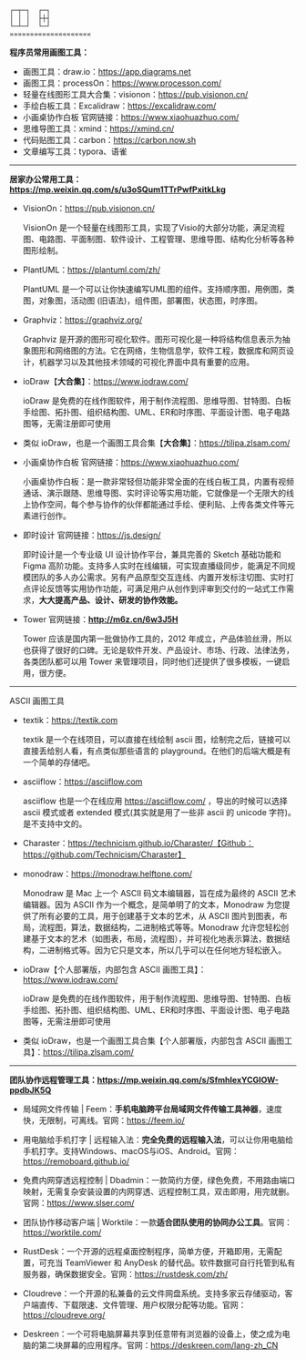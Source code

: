 ```
┌─┬─┐  ┌─┐
│ │ │  ├┼┤
└─┴─┘  └─┘
»»»»»»»«««««««««««««
```



**程序员常用画图工具：**

- 画图工具：draw.io：https://app.diagrams.net
- 画图工具：processOn：https://www.processon.com/
- 轻量在线图形工具大合集：visionon：https://pub.visionon.cn/
- 手绘白板工具：Excalidraw：https://excalidraw.com/
- 小画桌协作白板 官网链接：https://www.xiaohuazhuo.com/
- 思维导图工具：xmind：https://xmind.cn/
- 代码贴图工具：carbon：https://carbon.now.sh
- 文章编写工具：typora、语雀

***

**居家办公常用工具：https://mp.weixin.qq.com/s/u3oSQum1TTrPwfPxitkLkg**

- VisionOn：https://pub.visionon.cn/

  VisionOn 是一个轻量在线图形工具，实现了Visio的大部分功能，满足流程图、电路图、平面制图、软件设计、工程管理、思维导图、结构化分析等各种图形绘制。

- PlantUML：https://plantuml.com/zh/

  PlantUML 是一个可以让你快速编写UML图的组件。支持顺序图，用例图，类图，对象图，活动图 (旧语法)，组件图，部署图，状态图，时序图。

- Graphviz：https://graphviz.org/

  Graphviz 是开源的图形可视化软件。图形可视化是一种将结构信息表示为抽象图形和网络图的方法。它在网络，生物信息学，软件工程，数据库和网页设计，机器学习以及其他技术领域的可视化界面中具有重要的应用。

- ioDraw【**大合集**】：https://www.iodraw.com/

  ioDraw 是免费的在线作图软件，用于制作流程图、思维导图、甘特图、白板手绘图、拓扑图、组织结构图、UML、ER和时序图、平面设计图、电子电路图等，无需注册即可使用

- 类似 ioDraw，也是一个画图工具合集【**大合集**】：https://tilipa.zlsam.com/

- 小画桌协作白板 官网链接：https://www.xiaohuazhuo.com/

  小画桌协作白板：是一款非常轻但功能非常全面的在线白板工具，内置有视频通话、演示跟随、思维导图、实时评论等实用功能，它就像是一个无限大的线上协作空间，每个参与协作的伙伴都能通过手绘、便利贴、上传各类文件等元素进行创作。

- 即时设计 官网链接：https://js.design/

  即时设计是一个专业级 UI 设计协作平台，兼具完善的 Sketch 基础功能和 Figma 高阶功能。支持多人实时在线编辑，可实现直播级同步，能满足不同规模团队的多人办公需求。另有产品原型交互连线、内置开发标注切图、实时打点评论反馈等实用协作功能，可满足用户从创作到评审到交付的一站式工作需求，**大大提高产品、设计、研发的协作效能。**

- Tower 官网链接：**http://m6z.cn/6w3J5H**

  Tower 应该是国内第一批做协作工具的，2012 年成立，产品体验丝滑，所以也获得了很好的口碑。无论是软件开发、产品设计、市场、行政、法律法务，各类团队都可以用 Tower 来管理项目，同时他们还提供了很多模板，一键启用，很方便。

***

ASCII 画图工具

- textik：https://textik.com

  textik 是一个在线项目，可以直接在线绘制 ascii 图，绘制完之后，链接可以直接丢给别人看，有点类似那些语言的 playground。在他们的后端大概是有一个简单的存储吧。

- asciiflow：https://asciiflow.com

  asciiflow 也是一个在线应用 https://asciiflow.com/ ，导出的时候可以选择 ascii 模式或者 extended 模式(其实就是用了一些非 ascii 的 unicode 字符)。是不支持中文的。

- Charaster：https://technicism.github.io/Charaster/【Github：https://github.com/Technicism/Charaster】

- monodraw：https://monodraw.helftone.com/

  Monodraw 是 Mac 上一个 ASCII 码文本编辑器，旨在成为最终的 ASCII 艺术编辑器。因为 ASCII 作为一个概念，是简单明了的文本，Monodraw 为您提供了所有必要的工具，用于创建基于文本的艺术，从 ASCII 图片到图表，布局，流程图，算法，数据结构，二进制格式等等。Monodraw 允许您轻松创建基于文本的艺术（如图表，布局，流程图），并可视化地表示算法，数据结构，二进制格式等。因为它只是文本，所以几乎可以在任何地方轻松嵌入。

- ioDraw【个人部署版，内部包含 ASCII 画图工具】：https://www.iodraw.com/

  ioDraw 是免费的在线作图软件，用于制作流程图、思维导图、甘特图、白板手绘图、拓扑图、组织结构图、UML、ER和时序图、平面设计图、电子电路图等，无需注册即可使用

- 类似 ioDraw，也是一个画图工具合集【个人部署版，内部包含 ASCII 画图工具】：https://tilipa.zlsam.com/

***

**团队协作远程管理工具：https://mp.weixin.qq.com/s/SfmhlexYCGIOW-ppdbJK5Q**

- 局域网文件传输 | Feem：**手机电脑跨平台局域网文件传输工具神器**，速度快，无限制，可离线。官网：https://feem.io/

- 用电脑给手机打字 | 远程输入法：**完全免费的远程输入法**，可以让你用电脑给手机打字。支持Windows、macOS与iOS、Android。官网：https://remoboard.github.io/

- 免费内网穿透远程控制 | Dbadmin：一款简约方便，绿色免费，不用路由端口映射，无需复杂安装设置的内网穿透、远程控制工具，双击即用，用完就删。官网：https://www.slser.com/

- 团队协作移动客户端 | Worktile：一款**适合团队使用的协同办公工具**。官网：https://worktile.com/

- RustDesk：一个开源的远程桌面控制程序，简单方便，开箱即用，无需配置，可充当 TeamViewer 和 AnyDesk 的替代品。软件数据可自行托管到私有服务器，确保数据安全。官网：https://rustdesk.com/zh/

- Cloudreve：一个开源的私兼备的云文件网盘系统。支持多家云存储驱动，客户端直传、下载限速、文件管理、用户权限分配等功能。官网：https://cloudreve.org/

- Deskreen：一个可将电脑屏幕共享到任意带有浏览器的设备上，使之成为电脑的第二块屏幕的应用程序。官网：https://deskreen.com/lang-zh_CN
